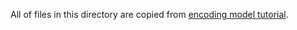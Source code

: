 All of files in this directory are copied from [encoding model tutorial](https://github.com/denizenslab/tutorials).